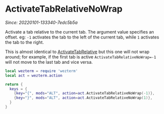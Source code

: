 # ActivateTabRelativeNoWrap

*Since: 20220101-133340-7edc5b5a*

Activate a tab relative to the current tab.  The argument value specifies an
offset. eg: `-1` activates the tab to the left of the current tab, while `1`
activates the tab to the right.

This is almost identical to [ActivateTabRelative](ActivateTabRelative.md)
but this one will not wrap around; for example, if the first tab is active
`ActivateTabRelativeNoWrap=-1` will not move to the last tab and vice versa.


```lua
local wezterm = require 'wezterm'
local act = wezterm.action

return {
  keys = {
    {key="{", mods="ALT", action=act.ActivateTabRelativeNoWrap(-1)},
    {key="}", mods="ALT", action=act.ActivateTabRelativeNoWrap(1)},
  }
}
```


